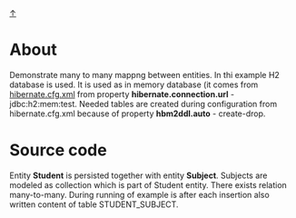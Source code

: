 [&#8593;](../README.md)

# About
Demonstrate many to many mappng between entities.
In thi example H2 database is used. It is used as in memory database (it comes from
[hibernate.cfg.xml](src/main/resource/hibernate.cfg.xml) from property __hibernate.connection.url__ - jdbc:h2:mem:test.
Needed tables are created during configuration from hibernate.cfg.xml because of property 
__hbm2ddl.auto__ - create-drop. 


# Source code
Entity __Student__ is persisted together with entity __Subject__. Subjects are modeled as collection which is part of
 Student entity. There exists relation many-to-many. During running of example is after each insertion also written
  content of table STUDENT_SUBJECT.